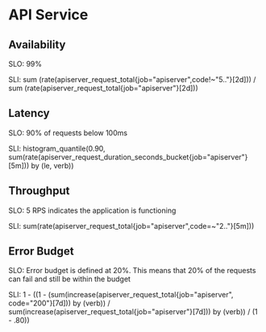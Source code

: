 # API Service

## Availability
SLO: 99%

SLI: sum (rate(apiserver_request_total{job="apiserver",code!~"5.."}[2d]))
/
sum (rate(apiserver_request_total{job="apiserver"}[2d]))

## Latency
SLO: 90% of requests below 100ms

SLI: histogram_quantile(0.90,
sum(rate(apiserver_request_duration_seconds_bucket{job="apiserver"}[5m])) by (le, verb))

## Throughput
SLO: 5 RPS indicates the application is functioning

SLI: sum(rate(apiserver_request_total{job="apiserver",code=~"2.."}[5m]))

## Error Budget
SLO: Error budget is defined at 20%. This means that 20% of the requests can fail and still be within the budget

SLI: 1 - ((1 - (sum(increase(apiserver_request_total{job="apiserver", code="200"}[7d])) by (verb)) /  sum(increase(apiserver_request_total{job="apiserver"}[7d])) by (verb)) / (1 - .80))